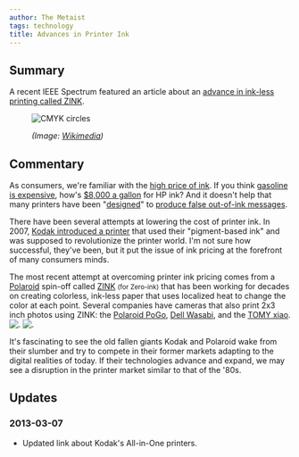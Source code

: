 ```yaml
---
author: The Metaist
tags: technology
title: Advances in Printer Ink
---
```


## Summary

<div class="entry-summary" markdown="1">

A recent IEEE Spectrum featured an article about an
[advance in ink-less printing called ZINK](http://ieeexplore.ieee.org/xpls/abs_all.jsp?isnumber=5292025&arnumber=5292045&count=21&index=15).

</div>

<figure markdown="1">

![CMYK circles]({{thumbnail}})

<figcaption>
  <address markdown="1">

(Image: [Wikimedia](http://commons.wikimedia.org/wiki/File:CMYK-circles.png))</address>

</figcaption>
</figure><!--more-->

## Commentary

As consumers, we're familiar with the
[high price of ink](http://www.pcworld.com/article/112199/why_do_ink_cartridges_cost_so_much.html).
If you think [gasoline is expensive](http://auto.howstuffworks.com/fuel-efficiency/fuel-consumption/gas-price.htm),
how's [$8,000 a gallon](http://www.ebusinessforum.com/index.asp?doc_id=7159&layout=rich_story)
for HP ink? And it doesn't help that many printers have been
"[designed](http://arstechnica.com/hardware/news/2007/06/study-inkjet-printers-are-filthy-lying-thieves.ars)"
to [produce false out-of-ink messages](http://consumerist.com/282784/printers-prompt-for-ink-replacement-before-ink-is-out).

There have been several attempts at lowering the cost of printer ink. In 2007,
[Kodak introduced a printer][nyt-1]
that used their "pigment-based ink" and was supposed to revolutionize the
printer world. I'm not sure how successful, they've been, but it put the issue
of ink pricing at the forefront of many consumers minds.

The most recent attempt at overcoming printer ink pricing comes from a
[Polaroid](http://www.polaroid.com/) spin-off called [ZINK](http://www.zink.com/)
<small>(for Zero-ink)</small> that has been working for decades on creating
colorless, ink-less paper that uses localized heat to change the color at each
point. Several companies have cameras that also print 2x3 inch photos using
ZINK: the
[Polaroid PoGo](http://www.amazon.com/gp/redirect.html?ie=UTF8&location=https%3A%2F%2Fwww.amazon.com%2Fs%3Fie%3DUTF8%26x%3D0%26ref_%3Dnb%255Fss%255F4%255F9%26y%3D0%26field-keywords%3Dpolaroid%2520pogo%26url%3Dsearch-alias%253Daps%26sprefix%3Dpolaroid%2520&tag=themet-20&linkCode=ur2&camp=1789&creative=390957),
[Dell Wasabi](http://www.amazon.com/gp/product/B002LOC3PS?ie=UTF8&tag=themet-20&linkCode=as2&camp=1789&creative=390957&creativeASIN=B002LOC3PS),
and the [TOMY xiao](http://www.engadget.com/2008/11/06/tomy-xiao-digital-camera-has-built-in-zink-printer-the-spirit-o/).
![.](https://www.assoc-amazon.com/e/ir?t=themet-20&l=ur2&o=1)
![.](http://www.assoc-amazon.com/e/ir?t=themet-20&l=as2&o=1&a=B002LOC3PS)

It's fascinating to see the old fallen giants Kodak and Polaroid wake from their
slumber and try to compete in their former markets adapting to the digital
realities of today. If their technologies advance and expand, we may see a
disruption in the printer market similar to that of the '80s.

## Updates

### <span class="rel-date" title="2013-03-07T17:12:00-05:00">2013-03-07</span>

- Updated link about Kodak's All-in-One printers.

[nyt-1]: http://www.nytimes.com/2007/05/17/technology/17pogue.html?_r=0&ei=5090&en=0d0fc2e6a84ceb30&ex=1337054400&partner=rssuserland&emc=rss&pagewanted=all
